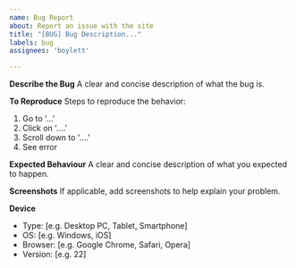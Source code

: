 ```yaml
---
name: Bug Report
about: Report an issue with the site
title: "[BUG] Bug Description..."
labels: bug
assignees: 'boylett'

---
```


**Describe the Bug**
A clear and concise description of what the bug is.

**To Reproduce**
Steps to reproduce the behavior:
1. Go to '...'
2. Click on '....'
3. Scroll down to '....'
4. See error

**Expected Behaviour**
A clear and concise description of what you expected to happen.

**Screenshots**
If applicable, add screenshots to help explain your problem.

**Device**
- Type: [e.g. Desktop PC, Tablet, Smartphone]
 - OS: [e.g. Windows, iOS]
 - Browser: [e.g. Google Chrome, Safari, Opera]
 - Version: [e.g. 22]
